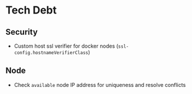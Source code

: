 # Tech Debt

## Security

* Custom host ssl verifier for docker nodes (`ssl-config.hostnameVerifierClass`)

## Node

* Check `available` node IP address for uniqueness and resolve conflicts
